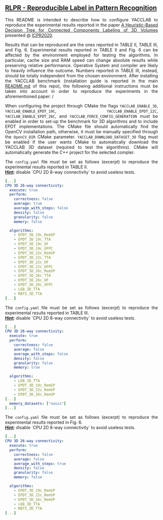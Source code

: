 ## [RLPR - Reproducible Label in Pattern Recognition](https://github.com/RLPR)

<p align="justify">
This README is intended to describe how to configure YACCLAB to reproduce the experimental results reportod in the paper <a href="https://prittt.github.io/pub_files/2021icpr_labeling.pdf">A Heuristic-Based Decision Tree for Connected Components Labeling of 3D Volumes</a>
presented @ <a href="https://www.micc.unifi.it/icpr2020/">ICPR2020</a>.
</p>

<p align="justify">
Results that can be reproduced are the ones reported in TABLE II, TABLE III, and Fig. 6. Experimental results reported in TABLE II and Fig. 6 can be affected by the environment employed for testing the algorithms. In particular, cache size and RAM speed can change absolute results while preserving relative performance. Operative System and compiler are likely to heavily influence the outcome. Numbers reported in TABLE III, instead, should be totally independent from the chosen environment.
After installing the  YACCLAB benchmark (installation guide is reported in the main <a href="https://github.com/prittt/YACCLAB">README.md</a> of this repo), the following additional instructions must be taken into account in order to reproduce the experiments in the aforementioned paper:  /
</p>

<p align="justify">
When configuring the project through CMake the flags <code>YACCLAB_ENABLE_3D</code>, <code>YACCLAB_ENABLE_EPDT_19C</code>, <code>YACCLAB_ENABLE_EPDT_22C</code>, <code>YACCLAB_ENABLE_EPDT_26C</code>, and <code>YACCLAB_FORCE_CONFIG_GENERATION</code> must be enabled in order to set-up the benchmark for 3D algorithms and to include EPDT implementations. The CMake file should automatically find the OpenCV installation path, otherwise, it must be manually specified through the <code>OpenCV_DIR</code> CMake parameter. <code>YACCLAB_DOWNLOAD_DATASET_3D</code> flag must be enabled if the user wants CMake to automatically download the YACCLAB 3D dataset (required to test the algorithms). CMake will automatically generate the <em>C++</em> project for the selected compler.
</p>

<p align="justify">
The <code>config.yaml</code> file must be set as follows (excerpt) to reproduce the experimental results reported in TABLE II. 
<br/>
<b><u>Hint</u></b>: disable `CPU 2D 8-way connectivity` to avoid useless tests.
</p>

```yaml
[...]
CPU 3D 26-way connectivity:
  execute: true
  perform: 
    correctness: false
    average: true
    average_with_steps: false
    density: false
    granularity: false
    memory: false

  algorithms: 
    - EPDT_3D_19c_RemSP
    - EPDT_3D_19c_TTA
    - EPDT_3D_19c_UF
    - EPDT_3D_19c_UFPC
    - EPDT_3D_22c_RemSP
    - EPDT_3D_22c_TTA
    - EPDT_3D_22c_UF
    - EPDT_3D_22c_UFPC
    - EPDT_3D_26c_RemSP
    - EPDT_3D_26c_TTA
    - EPDT_3D_26c_UF
    - EPDT_3D_26c_UFPC
    - LEB_3D_TTA
    - RBTS_3D_TTA
[...]
```

<p align="justify">
The <code>config.yaml</code> file must be set as follows (excerpt) to reproduce the experimental results reported in TABLE III. 
<br/>
<b><u>Hint</u></b>: disable `CPU 2D 8-way connectivity` to avoid useless tests.
</p>

```yaml
[...]
CPU 3D 26-way connectivity:
  execute: true
  perform: 
    correctness: false
    average: false
    average_with_steps: false
    density: false
    granularity: false
    memory: true

  algorithms: 
    - LEB_3D_TTA
    - EPDT_3D_19c_RemSP
    - EPDT_3D_22c_RemSP
    - EPDT_3D_26c_RemSP
[...]
  memory_datasets: ["oasis"]
[...]
```

<p align="justify">
The <code>config.yaml</code> file must be set as follows (excerpt) to reproduce the experimental results reported in Fig. 6. 
<br/>
<b><u>Hint</u></b>: disable `CPU 2D 8-way connectivity` to avoid useless tests.
</p>

```yaml
[...]
CPU 3D 26-way connectivity:
  execute: true
  perform: 
    correctness: false
    average: false
    average_with_steps: true
    density: false
    granularity: false
    memory: false

  algorithms: 
    - EPDT_3D_19c_RemSP
    - EPDT_3D_22c_RemSP
    - EPDT_3D_26c_RemSP
    - LEB_3D_TTA
    - RBTS_3D_TTA
[...]
```

